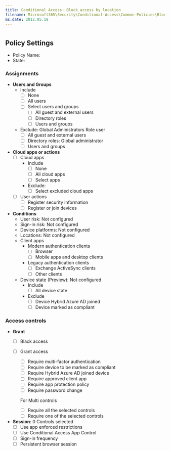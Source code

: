 ```yaml
---
title: Conditional Access: Block access by location
filename: Microsoft365\Security\Conditional-Access\Common-Policies\Block-access-by-location.md
ms.date: 2012.05.18
---
```


#




## Policy Settings

- Policy Name:
- State:

### Assignments

- **Users and Groups**
    - Include
        - [ ] None
        - [ ] All users
        - [ ] Select users and groups
            - [ ] All guest and external users
            - [ ] Directory roles
            - [ ] Users and groups
    - Exclude: Global Administrators Role user
        - [ ] All guest and external users
        - [ ] Directory roles: Global administrator
        - [ ] Users and groups

- **Cloud apps or actions**
    - [ ] Cloud apps
        - Include
            - [ ] None
            - [ ] All cloud apps
            - [ ] Select apps
        - Exclude:
            - [ ] Select excluded cloud apps
    - [ ] User actions
        - [ ] Register security information
        - [ ] Register or join devices

- **Conditions**
    - User risk: Not configured
    - Sign-in risk: Not configured
    - Device platforms: Not configured
    - Locations: Not configured
    - Client apps
        - Modern authentication clients
            - [ ] Browser
            - [ ] Mobile apps and desktop clients
        - Legacy authentication clients
            - [ ] Exchange ActiveSync clients
            - [ ] Other clients
    - Device state (Preview): Not configured
        - Include
            - [ ] All device state
        - Exclude
            - [ ] Device Hybrid Azure AD joined
            - [ ] Device marked as compliant

### Access controls

- **Grant**
    - [ ] Black access
    - [ ] Grant access
        - [ ] Require multi-factor authentication
        - [ ] Require device to be marked as compliant
        - [ ] Require Hybrid Azure AD joined device
        - [ ] Require approved client app
        - [ ] Require app protection policy
        - [ ] Require password change

        For Multi controls

        - [ ] Require all the selected controls
        - [ ] Require one of the selected controls
- **Session**: 0 Controls selected
    - [ ] Use app enforced restrictions
    - [ ] Use Conditional Access App Control
    - [ ] Sign-in frequency
    - [ ] Persistent browser session
